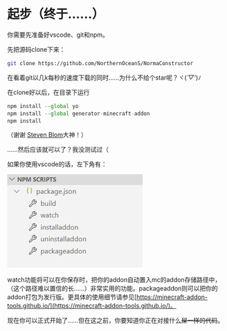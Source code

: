 # 起步（终于……）

你需要先准备好vscode、git和npm。

先把源码clone下来：

```bash
git clone https://github.com/NorthernOceanS/NormaConstructor
```

在看着git以几k每秒的速度下载的同时……为什么不给个star呢？ヾ\(_´▽‘_\)ﾉ

在clone好以后，在目录下运行

```javascript
npm install --global yo
npm install --global generator-minecraft-addon
npm install
```

（谢谢 [Steven Blom](https://minecraft-addon-tools.github.io/blog/author/Steven-Blom)大神！）

……然后应该就可以了？我没测试过（

如果你使用vscode的话，左下角有：

![](.gitbook/assets/bu-huo.JPG) 

watch功能将可以在你保存时，把你的addon自动置入mc的addon存储路径中，（这个路径难以置信的长……）非常实用的功能。packageaddon则可以把你的addon打包为发行版。更具体的使用细节请参见[https://minecraft-addon-tools.github.io/](https://minecraft-addon-tools.github.io/)。

现在你可以正式开始了……但在这之前，你要知道你正在对接什么~~屎一样的代码~~。

